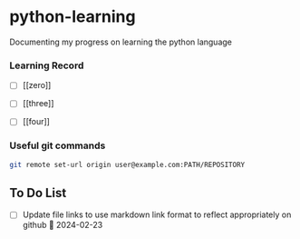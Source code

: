 # python-learning
Documenting my progress on learning the python language

### Learning Record
- [ ] [[zero]]
- [ ] [[three]]
- [ ] [[four]]



### Useful git commands 

```zsh
git remote set-url origin user@example.com:PATH/REPOSITORY
```


## To Do List
- [ ] Update file links to use markdown link format to reflect appropriately on github 📅 2024-02-23